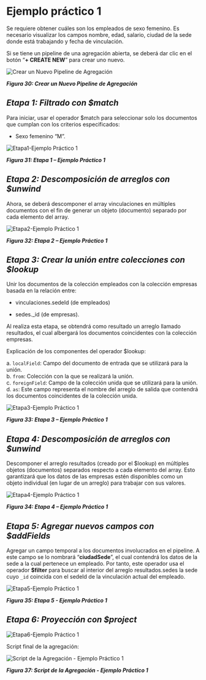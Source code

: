 # Ejemplo práctico 1 

Se requiere obtener cuáles son los empleados de sexo femenino. Es necesario visualizar los campos nombre, edad, salario, ciudad de la sede donde está trabajando y fecha de vinculación. 

Si se tiene un pipeline de una agregación abierta, se deberá dar clic en el botón “**+ CREATE NEW**” para crear uno nuevo.  

![Crear un Nuevo Pipeline de Agregación](../../../imgs/crear-nuevo-pipeline.png)

 _**Figura 30: Crear un Nuevo Pipeline de Agregación**_ 


## _**Etapa 1: Filtrado con $match**_ 

Para iniciar, usar el operador $match para seleccionar solo los documentos que cumplan con los criterios especificados: 

- Sexo femenino “M”. 

![ Etapa1-Ejemplo Práctico 1](../../../imgs/etapa1-ejemplo1.png)

 _**Figura 31: Etapa 1 – Ejemplo Práctico 1**_ 


## _**Etapa 2: Descomposición de arreglos con $unwind**_ 

Ahora, se deberá descomponer el array vinculaciones en múltiples documentos con el fin de generar un objeto (documento) separado por cada elemento del array. 

![ Etapa2-Ejemplo Práctico 1](../../../imgs/etapa2-ejemplo1.png)

 _**Figura 32: Etapa 2 – Ejemplo Práctico 1**_ 


## _**Etapa 3: Crear la unión entre colecciones con $lookup**_ 


Unir los documentos de la colección empleados con la colección empresas basada en la relación entre: 

- vinculaciones.sedeId (de empleados) 

- sedes._id (de empresas). 

Al realiza esta etapa, se obtendrá como resultado un arreglo llamado resultados, el cual albergará los documentos coincidentes con la colección empresas. 

Explicación de los componentes del operador $lookup: 

a. `localField`: Campo del documento de entrada que se utilizará para la unión.  
b. `from`: Colección con la que se realizará la unión.  
c. `foreignField`: Campo de la colección unida que se utilizará para la unión.  
d. `as`: Este campo representa el nombre del arreglo de salida que contendrá los documentos coincidentes de la colección unida.
 
 ![ Etapa3-Ejemplo Práctico 1](../../../imgs/etapa3-ejemplo1.png)

 _**Figura 33: Etapa 3 – Ejemplo Práctico 1**_ 

## _**Etapa 4: Descomposición de arreglos con $unwind**_ 

Descomponer el arreglo resultados (creado por el $lookup) en múltiples objetos (documentos) separados respecto a cada elemento del array. Esto garantizará que los datos de las empresas estén disponibles como un objeto individual (en lugar de un arreglo) para trabajar con sus valores. 

 ![ Etapa4-Ejemplo Práctico 1](../../../imgs/etapa4-ejemplo1.png)

 _**Figura 34: Etapa 4 – Ejemplo Práctico 1**_ 

 ## _**Etapa 5: Agregar nuevos campos con $addFields**_ 

Agregar un campo temporal a los documentos involucrados en el pipeline. A este campo se lo nombrará “**ciudadSede**”, el cual contendrá los datos de la sede a la cual pertenece un empleado. Por tanto, este operador usa el operador **$filter** para buscar al interior del arreglo resultados.sedes la sede cuyo `_id` coincida con el sedeId de la vinculación actual del empleado. 

 ![ Etapa5-Ejemplo Práctico 1](../../../imgs/etapa5-ejemplo1.png)

 _**Figura 35: Etapa 5 - Ejemplo Práctico 1**_ 


 ## _**Etapa 6: Proyección con $project**_ 

 ![ Etapa6-Ejemplo Práctico 1](../../../imgs/etapa6-ejemplo01.png)


Script final de la agregación: 

 ![Script de la Agregación - Ejemplo Práctico 1](../../../imgs/scrpt-agregacion-ejempplo1.png)

 _**Figura 37: Script de la Agregación - Ejemplo Práctico 1**_ 
